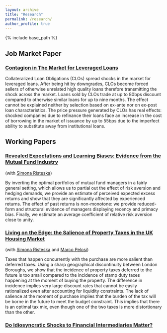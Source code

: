 ```yaml
---
layout: archive
title: "Research"
permalink: /research/
author_profile: true
---
```

{% include base_path %}
## Job Market Paper
### [Contagion in The Market for Leveraged Loans](https://francesconicolai.github.io/files/papers/CLOs.pdf)

Collateralized Loan Obligations (CLOs) spread shocks in the market for leveraged loans. After being hit by downgrades, CLOs become forced sellers of otherwise unrelated high quality loans therefore transmitting the shock across the market. Loans sold by CLOs trade at up to 80bps discount compared to otherwise similar loans for up to nine months. The effect cannot be explained neither by selection based on ex-ante nor on ex-post loan characteristics. The price pressure generated by CLOs has real effects: shocked companies due to refinance their loans face an increase in the cost of borrowing in the market of issuance by up to 55bps due to the imperfect ability to substitute away from institutional loans.

## Working Papers
### [Revealed Expectations and Learning Biases: Evidence from the Mutual Fund Industry](https://papers.ssrn.com/sol3/papers.cfm?abstract_id=3301279)

(with [Simona Risteska](https://risteskasimona.github.io)) 

By inverting the optimal portfolios of mutual fund managers in a fairly general setting, which allows us to partial out the effect of risk aversion and hedging demands, we provide an estimate of perceived expected excess returns and show that they are significantly affected by experienced returns. The effect of past returns is non-monotone: we provide reduced-form and structural evidence of managers displaying recency and primacy bias. Finally, we estimate an average coefficient of relative risk aversion close to unity.

### [Living on the Edge: the Salience of Property Taxes in the UK Housing Market](https://papers.ssrn.com/sol3/papers.cfm?abstract_id=3381519)

(with [Simona Risteska](https://risteskasimona.github.io) and [Marco Pelosi](https://marcopelosi.github.io/)) 

Taxes that happen concurrently with the purchase are more salient than deferred taxes. Using a sharp geographical discontinuity between London Boroughs, we show that the incidence of property taxes deferred to the future is too small compared to the incidence of stamp duty taxes happening at the moment of buying the property. The difference in incidence implies very large discount rates that cannot be easily rationalized even after accounting for liquidity constraints. The lack of salience at the moment of purchase implies that the burden of the tax will be borne in the future to meet the budget constraint. This implies that there is an optimal tax mix, even though one of the two taxes is more distortionary than the other.

### [Do Idiosyncratic Shocks to Financial Intermediaries Matter?](https://francesconicolai.github.io)
